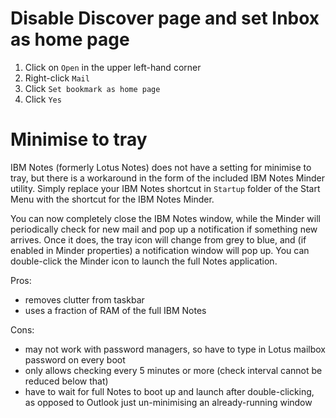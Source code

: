 # Disable Discover page and set Inbox as home page

1. Click on `Open` in the upper left-hand corner
2. Right-click `Mail`
3. Click `Set bookmark as home page`
4. Click `Yes`

# Minimise to tray

IBM Notes (formerly Lotus Notes) does not have a setting for minimise to tray, but there is a workaround in the form of the included IBM Notes Minder utility. Simply replace your IBM Notes shortcut in `Startup` folder of the Start Menu with the shortcut for the IBM Notes Minder.

You can now completely close the IBM Notes window, while the Minder will periodically check for new mail and pop up a notification if something new arrives. Once it does, the tray icon will change from grey to blue, and (if enabled in Minder properties) a notification window will pop up. You can double-click the Minder icon to launch the full Notes application.

Pros:
 - removes clutter from taskbar
 - uses a fraction of RAM of the full IBM Notes
 
Cons:
 - may not work with password managers, so have to type in Lotus mailbox password on every boot
 - only allows checking every 5 minutes or more (check interval cannot be reduced below that)
 - have to wait for full Notes to boot up and launch after double-clicking, as opposed to Outlook just un-minimising an already-running window
